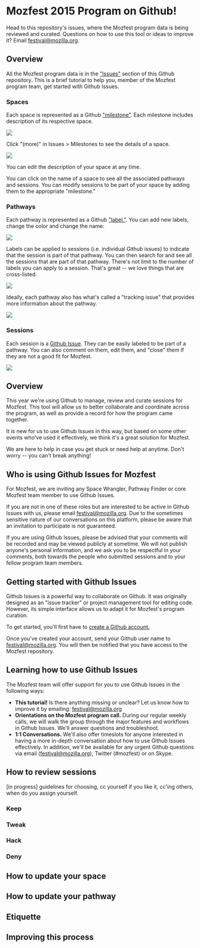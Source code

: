 # Mozfest 2015 Program on Github!

Head to this repository's issues, where the Mozfest program data is being reviewed and curated. Questions on how to use this tool or ideas to improve it? Email festival@mozilla.org.

## Overview 

All the Mozfest program data is in the ["Issues"](https://github.com/mozilla/mozfest-program/issues) section of this Github repository. This is a brief tutorial to help you, member of the Mozfest program team, get started with Github Issues.

### Spaces

Each space is represented as a Github ["milestone"](https://github.com/mozilla/mozfest-program/milestones). Each milestone includes description of its respective space. 

<img src="assets/img/tutorial-spaces.png">

Click "(more)" in Issues > Milestones to see the details of a space. 

<img src="assets/img/tutorial-spaces-details.png">

You can edit the description of your space at any time. 

You can click on the name of a space to see all the associated pathways and sessions. You can modify sessions to be part of your space by adding them to the appropriate "milestone."

### Pathways

Each pathway is represented as a Github ["label."](https://github.com/mozilla/mozfest-program/labels). You can add new labels, change the color and change the name:   

<img src="assets/img/tutorial-labels.png">

Labels can be applied to sessions (i.e. individual Github issues) to indicate that the session is part of that pathway. You can then search for and see all the sessions that are part of that pathway. There's not limit to the number of labels you can apply to a session. That's great -- we love things that are cross-listed. 

<img src="assets/img/tutorial-pathway-list.png">

Ideally, each pathway also has what's called a "tracking issue" that provides more information about the pathway. 

<img src="assets/img/tutorial-pathway-details.png">


### Sessions

Each session is a [Github Issue](https://github.com/mozilla/mozfest-program/issues). They can be easily labeled to be part of a pathway. You can also comment on them, edit them, and "close" them if they are not a good fit for Mozfest. 

<img src="assets/img/tutorial-spaces.png">

## Overview

This year we're using Github to manage, review and curate sessions for Mozfest. This tool will allow us to better collaborate and coordinate across the program, as well as provide a record for how the program came together. 

It is new for us to use Github Issues in this way, but based on some other events who've used it effectively, we think it's a great solution for Mozfest. 
 

We are here to help in case you get stuck or need help at anytime. Don't worry -- you can't break anything! 

## Who is using Github Issues for Mozfest

For Mozfest, we are inviting any Space Wrangler, Pathway Finder or core Mozfest team member to use Github Issues. 

If you are not in one of these roles but are interested to be active in Github Issues with us, please email festival@mozilla.org. Due to the sometimes sensitive nature of our conversations on this platform, please be aware that an invitation to participate is not guaranteed. 

If you are using Github Issues, please be advised that your comments will be recorded and may be viewed publicly at sometime. We will not publish anyone's personal information, and we ask you to be respectful in your comments, both towards the people who submitted sessions and to your fellow program team members.

## Getting started with Github Issues

Github Issues is a powerful way to collaborate on Github. It was originally designed as an "issue tracker" or project management tool for editing code. However, its simple interface allows us to adapt it for Mozfest's program curation.

To get started, you'll first have to [create a Github account.](https://github.com/join)

Once you've created your account, send your Github user name to festival@mozilla.org. You will then be notified that you have access to the Mozfest repository.

## Learning how to use Github Issues

The Mozfest team will offer support for you to use Github Issues in the following ways: 

* **This tutorial!** Is there anything missing or unclear? Let us know how to improve it by emailing: festival@mozilla.org
* **Orientations on the Mozfest program call.** During our regular weekly calls, we will walk the group through the major features and workflows in Github Issues. We'll answer questions and troubleshoot. 
* **1:1 Conversations.** We'll also offer timeslots for anyone interested in having a more in-depth conversation about how to use Github Issues effectively. In addition, we'll be available for any urgent Github questions via email (festival@mozilla.org), Twitter (#mozfest) or on Skype.

## How to review sessions

[in progress] guidelines for choosing, cc yourself if you like it, cc'ing others, when do you assign yourself. 

### Keep
### Tweak
### Hack
### Deny

## How to update your space

## How to update your pathway

## Etiquette

## Improving this process
		
